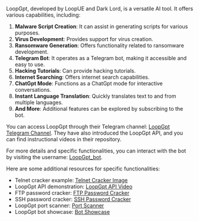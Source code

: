 LoopGpt, developed by LoopUE and Dark Lord, is a versatile AI tool. It offers various capabilities, including:

1. **Malware Script Creation**: It can assist in generating scripts for various purposes.
2. **Virus Development**: Provides support for virus creation.
3. **Ransomware Generation**: Offers functionality related to ransomware development.
4. **Telegram Bot**: It operates as a Telegram bot, making it accessible and easy to use.
5. **Hacking Tutorials**: Can provide hacking tutorials.
6. **Internet Searching**: Offers internet search capabilities.
7. **ChatGpt Mode**: Functions as a ChatGpt mode for interactive conversations.
8. **Instant Language Translation**: Quickly translates text to and from multiple languages.
9. **And More**: Additional features can be explored by subscribing to the bot.

You can access LoopGpt through their Telegram channel: [LoopGpt Telegram Channel](https://t.me/LoopGpt). They have also introduced the LoopGpt API, and you can find instructional videos in their repository.

For more details and specific functionalities, you can interact with the bot by visiting the username: [LoopGpt_bot](https://t.me/LoopGpt_bot).

Here are some additional resources for specific functionalities:

- Telnet cracker example: [Telnet Cracker Image](https://github.com/LoopUE/LoopGpt/blob/main/IMG_20231028_074940_491.jpg)
- LoopGpt API demonstration: [LoopGpt API Video](https://t.me/LoopGpt/183)
- FTP password cracker: [FTP Password Cracker](https://t.me/LoopGpt/154)
- SSH password cracker: [SSH Password Cracker](https://t.me/LoopGpt/151)
- LoopGpt port scanner: [Port Scanner](https://t.me/LoopGpt/113)
- LoopGpt bot showcase: [Bot Showcase](https://t.me/LoopGpt/74)
